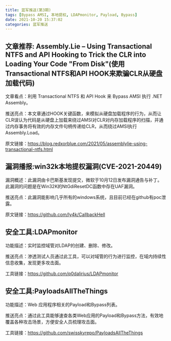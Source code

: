```yaml
---
title: 蓝军推送(第3期)
tags: [Bypass AMSI, 本地提权, LDAPmonitor, Payload, Bypass]
date: 2021-10-20 15:37:02
categories: 蓝军推送
---
```


## 文章推荐: Assembly.Lie – Using Transactional NTFS and API Hooking to Trick the CLR into Loading Your Code "From Disk"(使用Transactional NTFS和API HOOK来欺骗CLR从硬盘加载代码)

文章看点：利用 Transactional NTFS 和 API Hook 来 Bypass AMSI 执行 .NET Assembly。

推送亮点：本文章通过HOOK关键函数，来模拟从硬盘加载程序的行为，从而让CLR误认为代码是从硬盘上加载来绕过AMSI对CLR对内存加载程序的扫描，并通过内存事务将有效的内存文件句柄传递给CLR，从而绕过AMSI执行Assembly.Load。

原文链接：https://blog.redxorblue.com/2021/05/assemblylie-using-transactional-ntfs.html

## 漏洞播报:win32k本地提权漏洞(CVE-2021-20449)

漏洞概述：此漏洞由卡巴斯基发现提交，微软于10月12日发布漏洞通告与补丁。此漏洞的问题是在Win32K的NtGdiResetDC函数中存在UAF漏洞。

推送亮点：此漏洞能影响几乎所有的windows系统，且目前已经在github有poc泄露。

原文链接：https://github.com/ly4k/CallbackHell

## 安全工具:LDAPmonitor

功能描述：实时监控域管对LDAP的创建、删除、修改。

推送亮点：渗透测试人员通过此工具，可以对域管的行为进行监控，在域内持续性信息收集，发现更多攻击面。

工具链接：https://github.com/p0dalirius/LDAPmonitor

## 安全工具:PayloadsAllTheThings

功能描述：Web 应用程序相关的Payload和Bypass列表。

推送亮点：通过此工具能够速查各类Web应用的Payload和Bypass方法，有效地覆盖各种攻击场景，方便安全人员梳理攻击面。

工具链接：https://github.com/swisskyrepo/PayloadsAllTheThings
